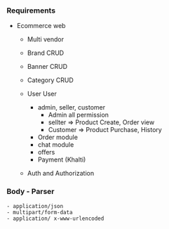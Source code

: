 ### Requirements
- Ecommerce web
    - Multi vendor

    - Brand CRUD
    - Banner CRUD
    - Category CRUD
    - User User
        - admin, seller, customer
            - Admin all permission
            - sellter => Product Create, Order view
            - Customer => Product Purchase, History
        - Order module
        - chat module
        - offers
        - Payment (Khalti)
    
    - Auth and Authorization

### Body - Parser
    - application/json
    - multipart/form-data
    - application/ x-www-urlencoded
    